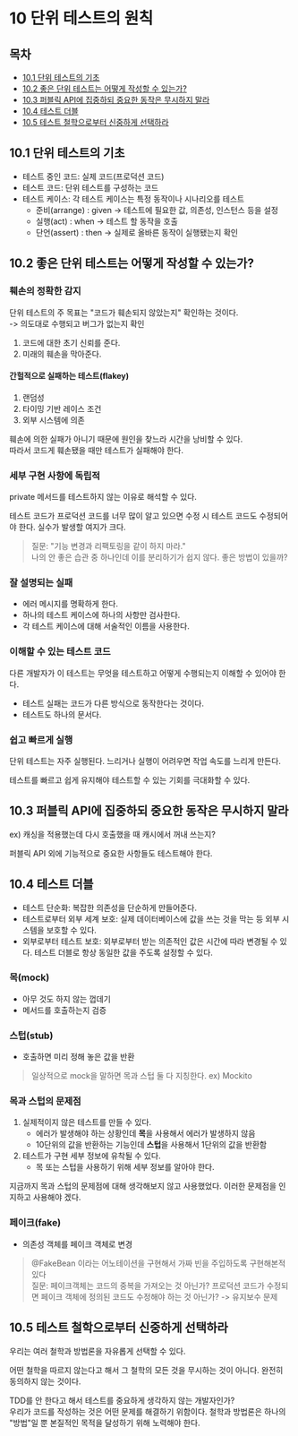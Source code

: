 # 10 단위 테스트의 원칙
## 목차
- [10.1 단위 테스트의 기초](#101-단위-테스트의-기초)
- [10.2 좋은 단위 테스트는 어떻게 작성할 수 있는가?](#102-좋은-단위-테스트는-어떻게-작성할-수-있는가)
- [10.3 퍼블릭 API에 집중하되 중요한 동작은 무시하지 말라](#103-퍼블릭-api에-집중하되-중요한-동작은-무시하지-말라)
- [10.4 테스트 더블](#104-테스트-더블)
- [10.5 테스트 철학으로부터 신중하게 선택하라](#105-테스트-철학으로부터-신중하게-선택하라)

## 10.1 단위 테스트의 기초
- 테스트 중인 코드: 실제 코드(프로덕션 코드)
- 테스트 코드: 단위 테스트를 구성하는 코드
- 테스트 케이스: 각 테스트 케이스는 특정 동작이나 시나리오를 테스트
   - 준비(arrange) : given -> 테스트에 필요한 값, 의존성, 인스턴스 등을 설정
   - 실행(act) : when -> 테스트 할 동작을 호출
   - 단언(assert) : then -> 실제로 올바른 동작이 실행됐는지 확인

## 10.2 좋은 단위 테스트는 어떻게 작성할 수 있는가?
### 훼손의 정확한 감지
단위 테스트의 주 목표는 "코드가 훼손되지 않았는지" 확인하는 것이다.<br>
-> 의도대로 수행되고 버그가 없는지 확인

1. 코드에 대한 초기 신뢰를 준다.
2. 미래의 훼손을 막아준다.

#### 간헐적으로 실패하는 테스트(flakey)
1. 랜덤성
2. 타이밍 기반 레이스 조건
3. 외부 시스템에 의존

훼손에 의한 실패가 아니기 때문에 원인을 찾느라 시간을 낭비할 수 있다.<br>
따라서 코드게 훼손됐을 때만 테스트가 실패해야 한다.

### 세부 구현 사항에 독립적
private 메서드를 테스트하지 않는 이유로 해석할 수 있다.

테스트 코드가 프로덕션 코드를 너무 많이 알고 있으면 수정 시 테스트 코드도 수정되어야 한다. 실수가 발생할 여지가 크다.

> 질문: "기능 변경과 리팩토링을 같이 하지 마라." <br>
나의 안 좋은 습관 중 하나인데 이를 분리하기가 쉽지 않다. 좋은 방법이 있을까?


### 잘 설명되는 실패
- 에러 메시지를 명확하게 한다.
- 하나의 테스트 케이스에 하나의 사항만 검사한다.
- 각 테스트 케이스에 대해 서술적인 이름을 사용한다.

### 이해할 수 있는 테스트 코드
다른 개발자가 이 테스트는 무엇을 테스트하고 어떻게 수행되는지 이해할 수 있어야 한다.
- 테스트 실패는 코드가 다른 방식으로 동작한다는 것이다.
- 테스트도 하나의 문서다.

### 쉽고 빠르게 실행
단위 테스트는 자주 실행된다. 느리거나 실행이 어려우면 작업 속도를 느리게 만든다.

테스트를 빠르고 쉽게 유지해야 테스트할 수 있는 기회를 극대화할 수 있다.

## 10.3 퍼블릭 API에 집중하되 중요한 동작은 무시하지 말라
ex) 캐싱을 적용했는데 다시 호출했을 때 캐시에서 꺼내 쓰는지?

퍼블릭 API 외에 기능적으로 중요한 사항들도 테스트해야 한다.

## 10.4 테스트 더블
- 테스트 단순화: 복잡한 의존성을 단순하게 만들어준다.
- 테스트로부터 외부 세계 보호: 실제 데이터베이스에 값을 쓰는 것을 막는 등 외부 시스템을 보호할 수 있다.
- 외부로부터 테스트 보호: 외부로부터 받는 의존적인 값은 시간에 따라 변경될 수 있다. 테스트 더블로 항상 동일한 값을 주도록 설정할 수 있다.

### 목(mock)
- 아무 것도 하지 않는 껍데기
- 메서드를 호출하는지 검증

### 스텁(stub)
- 호출하면 미리 정해 놓은 값을 반환

> 일상적으로 mock을 말하면 목과 스텁 둘 다 지칭한다. ex) Mockito

### 목과 스텁의 문제점
1. 실제적이지 않은 테스트를 만들 수 있다.
    - 에러가 발생해야 하는 상황인데 **목**을 사용해서 에러가 발생하지 않음
    - 10단위의 값을 반환하는 기능인데 **스텁**을 사용해서 1단위의 값을 반환함
2. 테스트가 구현 세부 정보에 유착될 수 있다.
    - 목 또는 스텁을 사용하기 위해 세부 정보를 알아야 한다.

지금까지 목과 스텁의 문제점에 대해 생각해보지 않고 사용했었다. 이러한 문제점을 인지하고 사용해야 겠다.

### 페이크(fake)
- 의존성 객체를 페이크 객체로 변경

> @FakeBean 이라는 어노테이션을 구현해서 가짜 빈을 주입하도록 구현해본적 있다<br>
질문: 페이크객체는 코드의 중복을 가져오는 것 아닌가? 프로덕션 코드가 수정되면 페이크 객체에 정의된 코드도 수정해야 하는 것 아닌가? -> 유지보수 문제

## 10.5 테스트 철학으로부터 신중하게 선택하라
우리는 여러 철학과 방법론을 자유롭게 선택할 수 있다.

어떤 철학을 따르지 않는다고 해서 그 철학의 모든 것을 무시하는 것이 아니다. 완전히 동의하지 않는 것이다.

TDD를 안 한다고 해서 테스트를 중요하게 생각하지 않는 개발자인가?<br>
우리가 코드를 작성하는 것은 어떤 문제를 해결하기 위함이다. 철학과 방법론은 하나의 "방법"일 뿐 본질적인 목적을 달성하기 위해 노력해야 한다.
